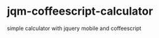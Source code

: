 jqm-coffeescript-calculator
===========================

simple calculator with jquery mobile and coffeescript
